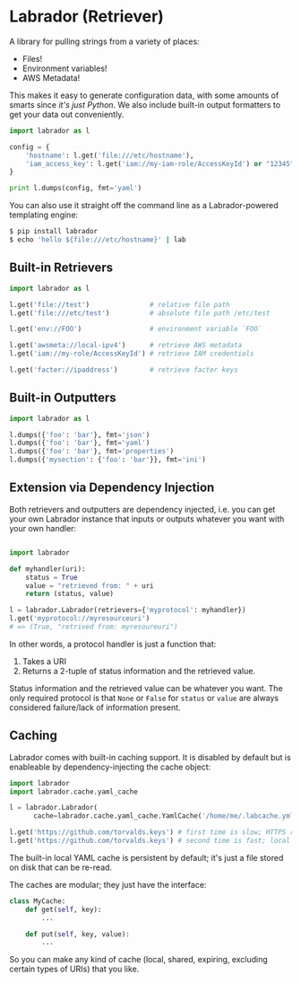 Labrador (Retriever)
====================

A library for pulling strings from a variety of places:

- Files!
- Environment variables!
- AWS Metadata!

This makes it easy to generate configuration data, with some amounts
of smarts since _it's just Python_.  We also include built-in
output formatters to get your data out conveniently.

```python
import labrador as l

config = {
    'hostname': l.get('file:///etc/hostname'),
    'iam_access_key': l.get('iam://my-iam-role/AccessKeyId') or "12345"
}

print l.dumps(config, fmt='yaml')
```

You can also use it straight off the command line as a
Labrador-powered templating engine:

```bash
$ pip install labrador
$ echo 'hello ${file:///etc/hostname}' | lab
```


Built-in Retrievers
-------------------

```python
import labrador as l

l.get('file://test')               # relative file path
l.get('file:///etc/test')          # absolute file path /etc/test

l.get('env://FOO')                 # environment variable `FOO`

l.get('awsmeta://local-ipv4')      # retrieve AWS metadata
l.get('iam://my-role/AccessKeyId') # retrieve IAM credentials

l.get('facter://ipaddress')        # retrieve facter keys
```


Built-in Outputters
-------------------

```python
import labrador as l

l.dumps({'foo': 'bar'}, fmt='json')
l.dumps({'foo': 'bar'}, fmt='yaml')
l.dumps({'foo': 'bar'}, fmt='properties')
l.dumps({'mysection': {'foo': 'bar'}}, fmt='ini')
```


Extension via Dependency Injection
----------------------------------

Both retrievers and outputters are dependency injected, i.e. you
can get your own Labrador instance that inputs or outputs whatever
you want with your own handler:

```python

import labrador

def myhandler(uri):
    status = True
    value = "retrieved from: " + uri
    return (status, value)

l = labrador.Labrador(retrievers={'myprotocol': myhandler})
l.get('myprotocol://myresourceuri')
# => (True, "retrived from: myresoureuri")
```

In other words, a protocol handler is just a function that:

1. Takes a URI
2. Returns a 2-tuple of status information and the retrieved value.

Status information and the retrieved value can be whatever you want.
The only required protocol is that `None` or `False` for `status` or
`value` are always considered failure/lack of information present.


Caching
-------

Labrador comes with built-in caching support.  It is disabled by
default but is enableable by dependency-injecting the cache object:

```python
import labrador
import labrador.cache.yaml_cache

l = labrador.Labrador(
      cache=labrador.cache.yaml_cache.YamlCache('/home/me/.labcache.yml'))

l.get('https://github.com/torvalds.keys') # first time is slow; HTTPS request
l.get('https://github.com/torvalds.keys') # second time is fast; local disk access
```

The built-in local YAML cache is persistent by default; it's just a
file stored on disk that can be re-read.

The caches are modular; they just have the interface:

```python
class MyCache:
    def get(self, key):
        ...

    def put(self, key, value):
        ...
```

So you can make any kind of cache (local, shared, expiring, excluding
certain types of URIs) that you like.
